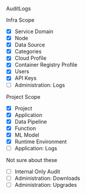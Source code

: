 AuditLogs

Infra Scope

- [x] Service Domain
- [x] Node
- [x] Data Source
- [x] Categories
- [x] Cloud Profile
- [x] Container Registry Profile
- [x] Users
- [x] API Keys
- [ ] Administration: Logs

Project Scope

- [x] Project
- [x] Application
- [x] Data Pipeline
- [x] Function
- [x] ML Model
- [x] Runtime Environment
- [ ] Application: Logs

Not sure about these

- [ ] Internal Only Audit
- [ ] Administration: Downloads
- [ ] Administration: Upgrades